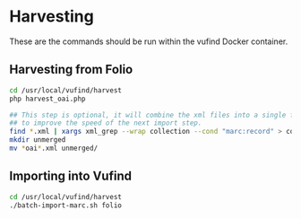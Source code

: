 # Harvesting
These are the commands should be run within the vufind Docker container.

## Harvesting from Folio
```bash
cd /usr/local/vufind/harvest
php harvest_oai.php

## This step is optional, it will combine the xml files into a single file
## to improve the speed of the next import step.
find *.xml | xargs xml_grep --wrap collection --cond "marc:record" > combined.xml
mkdir unmerged
mv *oai*.xml unmerged/
```

## Importing into Vufind
```bash
cd /usr/local/vufind/harvest
./batch-import-marc.sh folio
```

